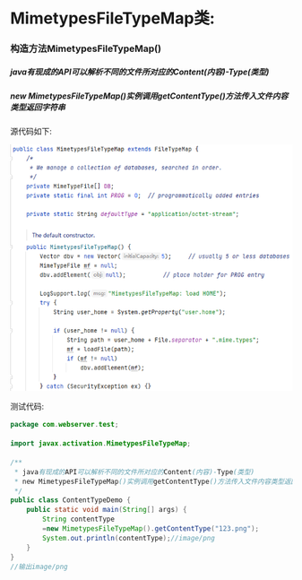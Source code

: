 # MimetypesFileTypeMap类:

### 构造方法MimetypesFileTypeMap()

##### java有现成的API可以解析不同的文件所对应的Content(内容)-Type(类型)

##### new MimetypesFileTypeMap()实例调用getContentType()方法传入文件内容类型返回字符串

源代码如下:

![image-20221005132928791](images/image-20221005132928791.png)

测试代码:

```java
package com.webserver.test;

import javax.activation.MimetypesFileTypeMap;

/**
 * java有现成的API可以解析不同的文件所对应的Content(内容)-Type(类型)
 * new MimetypesFileTypeMap()实例调用getContentType()方法传入文件内容类型返回字符串
 */
public class ContentTypeDemo {
    public static void main(String[] args) {
        String contentType
        =new MimetypesFileTypeMap().getContentType("123.png");
        System.out.println(contentType);//image/png
    }
}
//输出image/png
```

